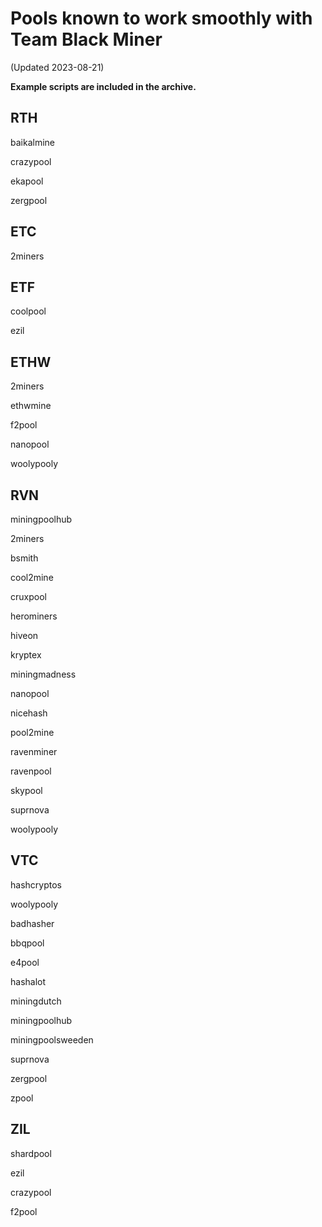 # Pools known to work smoothly with Team Black Miner
(Updated 2023-08-21)

**Example scripts are included in the archive.**

## RTH

baikalmine

crazypool

ekapool

zergpool

## ETC

2miners

## ETF

coolpool

ezil

## ETHW

2miners

ethwmine

f2pool

nanopool

woolypooly

## RVN

miningpoolhub

2miners

bsmith

cool2mine

cruxpool

herominers

hiveon

kryptex

miningmadness

nanopool

nicehash

pool2mine

ravenminer

ravenpool

skypool

suprnova

woolypooly

## VTC

hashcryptos

woolypooly

badhasher

bbqpool

e4pool

hashalot

miningdutch

miningpoolhub

miningpoolsweeden

suprnova

zergpool

zpool

## ZIL

shardpool

ezil

crazypool

f2pool
